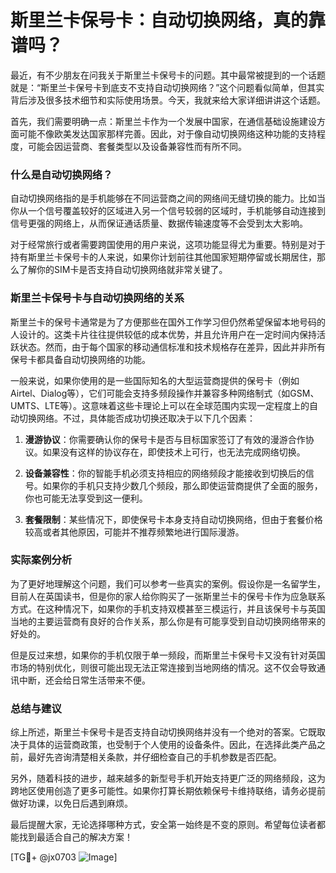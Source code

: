 # 斯里兰卡保号卡：自动切换网络，真的靠谱吗？

最近，有不少朋友在问我关于斯里兰卡保号卡的问题。其中最常被提到的一个话题就是：“斯里兰卡保号卡到底支不支持自动切换网络？”这个问题看似简单，但其实背后涉及很多技术细节和实际使用场景。今天，我就来给大家详细讲讲这个话题。

首先，我们需要明确一点：斯里兰卡作为一个发展中国家，在通信基础设施建设方面可能不像欧美发达国家那样完善。因此，对于像自动切换网络这种功能的支持程度，可能会因运营商、套餐类型以及设备兼容性而有所不同。

### 什么是自动切换网络？

自动切换网络指的是手机能够在不同运营商之间的网络间无缝切换的能力。比如当你从一个信号覆盖较好的区域进入另一个信号较弱的区域时，手机能够自动连接到信号更强的网络上，从而保证通话质量、数据传输速度等不会受到太大影响。

对于经常旅行或者需要跨国使用的用户来说，这项功能显得尤为重要。特别是对于持有斯里兰卡保号卡的人来说，如果你计划前往其他国家短期停留或长期居住，那么了解你的SIM卡是否支持自动切换网络就非常关键了。

### 斯里兰卡保号卡与自动切换网络的关系

斯里兰卡的保号卡通常是为了方便那些在国外工作学习但仍然希望保留本地号码的人设计的。这类卡片往往提供较低的成本优势，并且允许用户在一定时间内保持活跃状态。然而，由于每个国家的移动通信标准和技术规格存在差异，因此并非所有保号卡都具备自动切换网络的功能。

一般来说，如果你使用的是一些国际知名的大型运营商提供的保号卡（例如Airtel、Dialog等），它们可能会支持多频段操作并兼容多种网络制式（如GSM、UMTS、LTE等）。这意味着这些卡理论上可以在全球范围内实现一定程度上的自动切换网络。不过，具体能否成功切换还取决于以下几个因素：

1. **漫游协议**：你需要确认你的保号卡是否与目标国家签订了有效的漫游合作协议。如果没有这样的协议存在，即使技术上可行，也无法完成网络切换。
   
2. **设备兼容性**：你的智能手机必须支持相应的网络频段才能接收到切换后的信号。如果你的手机只支持少数几个频段，那么即使运营商提供了全面的服务，你也可能无法享受到这一便利。

3. **套餐限制**：某些情况下，即使保号卡本身支持自动切换网络，但由于套餐价格较高或者其他原因，可能并不推荐频繁地进行国际漫游。

### 实际案例分析

为了更好地理解这个问题，我们可以参考一些真实的案例。假设你是一名留学生，目前人在英国读书，但是你的家人给你购买了一张斯里兰卡的保号卡作为应急联系方式。在这种情况下，如果你的手机支持双模甚至三模运行，并且该保号卡与英国当地的主要运营商有良好的合作关系，那么你是有可能享受到自动切换网络带来的好处的。

但是反过来想，如果你的手机仅限于单一频段，而斯里兰卡保号卡又没有针对英国市场的特别优化，则很可能出现无法正常连接到当地网络的情况。这不仅会导致通讯中断，还会给日常生活带来不便。

### 总结与建议

综上所述，斯里兰卡保号卡是否支持自动切换网络并没有一个绝对的答案。它既取决于具体的运营商政策，也受制于个人使用的设备条件。因此，在选择此类产品之前，最好先咨询清楚相关条款，并仔细检查自己的手机参数是否匹配。

另外，随着科技的进步，越来越多的新型号手机开始支持更广泛的网络频段，这为跨地区使用创造了更多可能性。如果你打算长期依赖保号卡维持联络，请务必提前做好功课，以免日后遇到麻烦。

最后提醒大家，无论选择哪种方式，安全第一始终是不变的原则。希望每位读者都能找到最适合自己的解决方案！

[TG💪+ @jx0703 ![Image](https://github.com/user-attachments/assets/dbca1d08-cadb-493c-b0ec-ad6f7a83f270)]